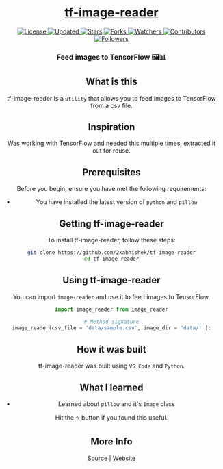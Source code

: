 <div align = "center">

<h1><a href="https://2kabhishek.github.io/tf-image-reader">tf-image-reader</a></h1>

<a href="https://github.com/2KAbhishek/tf-image-reader/blob/main/LICENSE">
<img alt="License" src="https://img.shields.io/github/license/2kabhishek/tf-image-reader?style=plastic&color=white&label=License"> </a>

<a href="https://github.com/2KAbhishek/tf-image-reader/pulse">
<img alt="Updated" src="https://img.shields.io/github/last-commit/2kabhishek/tf-image-reader?style=plastic&color=e30724&label=Updated"> </a>

<a href="https://github.com/2KAbhishek/tf-image-reader/stargazers">
<img alt="Stars" src="https://img.shields.io/github/stars/2kabhishek/tf-image-reader?style=plastic&color=00d451&label=Stars"></a>

<a href="https://github.com/2KAbhishek/tf-image-reader/network/members">
<img alt="Forks" src="https://img.shields.io/github/forks/2kabhishek/tf-image-reader?style=plastic&color=1688f0&label=Forks"> </a>

<a href="https://github.com/2KAbhishek/tf-image-reader/watchers">
<img alt="Watchers" src="https://img.shields.io/github/watchers/2kabhishek/tf-image-reader?style=plastic&color=ff5500&label=Watchers"> </a>

<a href="https://github.com/2KAbhishek/tf-image-reader/graphs/contributors">
<img alt="Contributors" src="https://img.shields.io/github/contributors/2kabhishek/tf-image-reader?style=plastic&color=f0f&label=Contributors"> </a>

<a href="https://github.com/2KAbhishek?tab=followers">
<img alt="Followers" src="https://img.shields.io/github/followers/2kabhishek?color=222&style=plastic&label=Followers"> </a>

<h3>Feed images to TensorFlow 🖼️📊</h3>

## What is this

tf-image-reader is a `utility` that allows you to feed images to TensorFlow from a csv file.

## Inspiration

Was working with TensorFlow and needed this multiple times, extracted it out for reuse.

## Prerequisites

Before you begin, ensure you have met the following requirements:

- You have installed the latest version of `python` and `pillow`

## Getting tf-image-reader

To install tf-image-reader, follow these steps:

```bash
git clone https://github.com/2kabhishek/tf-image-reader
cd tf-image-reader
```

## Using tf-image-reader

You can import `image-reader` and use it to feed images to TensorFlow.

```python
import image_reader from image_reader

# Method signature
image_reader(csv_file = 'data/sample.csv', image_dir = 'data/' ):
```

## How it was built

tf-image-reader was built using `VS Code` and `Python`.

## What I learned

- Learned about `pillow` and it's `Image` class

Hit the ⭐ button if you found this useful.

## More Info

<div align="center">

<a href="https://github.com/2KAbhishek/tf-image-reader">Source</a> | <a href="https://2kabhishek.github.io/tf-image-reader">Website</a>

</div>
